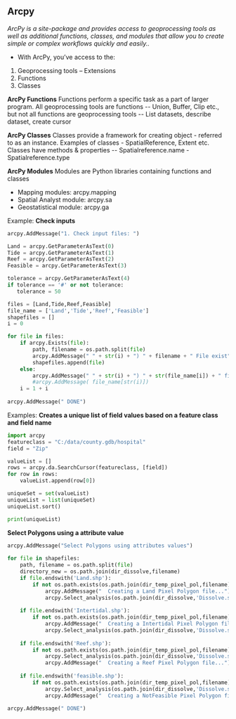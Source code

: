 ## Arcpy
*ArcPy is a site-package and  provides access to geoprocessing tools as well as additional functions, classes, and modules that allow you to create simple or complex workflows quickly and easily..*

- With ArcPy, you’ve access to the:
1) Geoprocessing tools – Extensions 
2) Functions 
3) Classes

**ArcPy Functions**
Functions perform a specific task as a part of larger program.
All geoprocessing tools are functions -- Union, Buffer, Clip etc., but not all functions are geoprocessing tools -- List datasets, describe dataset, create cursor

**ArcPy Classes**
Classes provide a framework for creating object - referred to as an instance.
Examples of classes - SpatialReference, Extent etc. 
Classes have methods & properties -- Spatialreference.name -Spatialreference.type

**ArcPy Modules**
Modules are Python libraries containing functions and classes  
- Mapping modules: arcpy.mapping 
- Spatial Analyst module: arcpy.sa 
- Geostatistical module: arcpy.ga 

Example:
**Check inputs**

```python
arcpy.AddMessage("1. Check input files: ")

Land = arcpy.GetParameterAsText(0)
Tide = arcpy.GetParameterAsText(1)
Reef = arcpy.GetParameterAsText(2)
Feasible = arcpy.GetParameterAsText(3)

tolerance = arcpy.GetParameterAsText(4)
if tolerance == '#' or not tolerance:
   tolerance = 50

files = [Land,Tide,Reef,Feasible]
file_name = ['Land','Tide','Reef','Feasible']
shapefiles = []
i = 0

for file in files: 
    if arcpy.Exists(file):
        path, filename = os.path.split(file)
        arcpy.AddMessage(" " + str(i) + ") " + filename + " File exist")
        shapefiles.append(file)
    else:
        arcpy.AddMessage(" " + str(i) + ") " + str(file_name[i]) + " file NOT exist")
        #arcpy.AddMessage( file_name[str(i)])
    i = 1 + i
        
arcpy.AddMessage(" DONE")

```

Examples:
**Creates a unique list of field values based on a feature class and field name**
```python
import arcpy
featureclass = "C:/data/county.gdb/hospital"
field = "Zip"

valueList = []
rows = arcpy.da.SearchCursor(featureclass, [field])
for row in rows:
    valueList.append(row[0])

uniqueSet = set(valueList)
uniqueList = list(uniqueSet)
uniqueList.sort()

print(uniqueList)
```

**Select Polygons using a attribute value**
```python
arcpy.AddMessage("Select Polygons using attributes values")
           
for file in shapefiles:
    path, filename = os.path.split(file)
    directory_new = os.path.join(dir_dissolve,filename)
    if file.endswith('Land.shp'):
        if not os.path.exists(os.path.join(dir_temp_pixel_pol,filename)):
            arcpy.AddMessage("  Creating a Land Pixel Polygon file...") 
            arcpy.Select_analysis(os.path.join(dir_dissolve,'Dissolve.shp'),os.path.join(dir_temp_pixel_pol,filename),"\"Class\"='Land'")
      
    if file.endswith('Intertidal.shp'):
        if not os.path.exists(os.path.join(dir_temp_pixel_pol,filename)):
            arcpy.AddMessage("  Creating a Intertidal Pixel Polygon file...") 
            arcpy.Select_analysis(os.path.join(dir_dissolve,'Dissolve.shp'),os.path.join(dir_temp_pixel_pol,filename),"\"Class\"='Intertidal'")
            
    if file.endswith('Reef.shp'):
        if not os.path.exists(os.path.join(dir_temp_pixel_pol,filename)):
            arcpy.Select_analysis(os.path.join(dir_dissolve,'Dissolve.shp'),os.path.join(dir_temp_pixel_pol,filename),"\"Class\"='Reef'")
            arcpy.AddMessage("  Creating a Reef Pixel Polygon file...") 
            
    if file.endswith('feasible.shp'):
        if not os.path.exists(os.path.join(dir_temp_pixel_pol,filename)):
            arcpy.Select_analysis(os.path.join(dir_dissolve,'Dissolve.shp'),os.path.join(dir_temp_pixel_pol,filename),"\"Class\"='NotFeasible'")
            arcpy.AddMessage("  Creating a NotFeasible Pixel Polygon file...")                     
        
arcpy.AddMessage(" DONE")    
```
